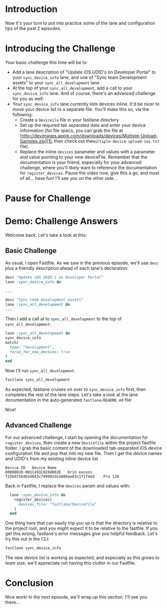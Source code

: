# Introduction
Now it's your turn to put into practice some of the lane and configuration tips of the past 2 episodes.
# Introducing the Challenge
Your basic challenge this time will be to:
- Add a lane description of "Update iOS UDID's on Developer Portal" to your  `sync_device_info` lane, and one of "Sync team Development assets" to your `sync_all_development` lane. 
-  At the top of your `sync_all_development`, add a call to  your  `sync_device_info` lane.
And of course, there's an advanced challenge for you as well:
- Your `sync_device_info` lane currently lists devices inline. It'd be nicer to move your device list to a separate file. You'll make this so, via the following:
	- Create a `Deviceile` file in your fastlane directory
	- Set up the required tab separated data and enter your device information (for file specs, you can grab the file at [http://devimages.apple.com/downloads/devices/Multiple-Upload-Samples.zip][1], then check out the`multiple-device-upload-ios.txt` file).
	- Replace the inline `devices` parameter and values with a parameter and value pointing to your new deviceFile.
Remember that the documentation is your friend, especially for your advanced challenge, where you'll likely want to reference the documentation for `register_devices`. Pause the video now, give this a go, and most of all… have fun! I'll see you on the other side…
# Pause for Challenge
# Demo: Challenge Answers
Welcome back. Let's take a look at this:
## Basic Challenge
As usual, I open Fastfile. As we saw in the previous episode, we'll use `desc` plus a friendly description ahead of each lane's declaration:
```ruby
desc "Update iOS UDID's on Developer Portal"
lane :sync_device_info do

...

desc "Sync team Development assets"
lane :sync_all_development do
...
```
Then I add a call at to `sync_all_development` to the top of `sync_all_development`:
```ruby
lane :sync_all_development do
sync_device_info
match(
  type: "development",
  force_for_new_devices: true
)
end
```
Now I'll run `sync_all_development`. 
```ruby
fastlane sync_all_development
```
As expected, fastlane cruises on over to  `sync_device_info` first, then completes the rest of the lane steps. Let's take a look at the lane documentation in the auto-generated `fastlane/README.md` file:
<!-- Show code + markdown preview -->
Nice! 
## Advanced Challenge
For our advanced challenge, I start by opening the documentation for `register_devices`, then create a new `Devicefile` within the project fastfile folder.
I grab the basic content of the downloaded tab-separated iOS device configuration file and pop that into my new file. Then I get the device names and UDID's from my existing inline device list
```
Device ID	Device Name
00008020-001C491C0268002E	brin excess
f25bd75b4b3d643c749902dce888ae83c1f1f4ad	Pro 120
```
Back in Fastfile, I replace the `devices` param and values with:
```ruby
  lane :sync_device_info do
    register_devices(
      devices_file: "fastlane/Devicefile"
    )
  end
```
One thing here that can easily trip you up is that the directory is relative to the project root, and you might expect it to be relative to the fastfile. If you get this wrong, fastlane's error messages give you helpful feedback.
Let's try this out in the CLI:
```ruby
fastlane sync_device_info
```
The new device list is working as expected, and especially as this grows to team size, we'll appreciate not having this clutter in our Fastfile.
# Conclusion
Nice work! In the next episode, we'll wrap up this section. I'll see you there…

[1]:	http://devimages.apple.com/downloads/devices/Multiple-Upload-Samples.zip